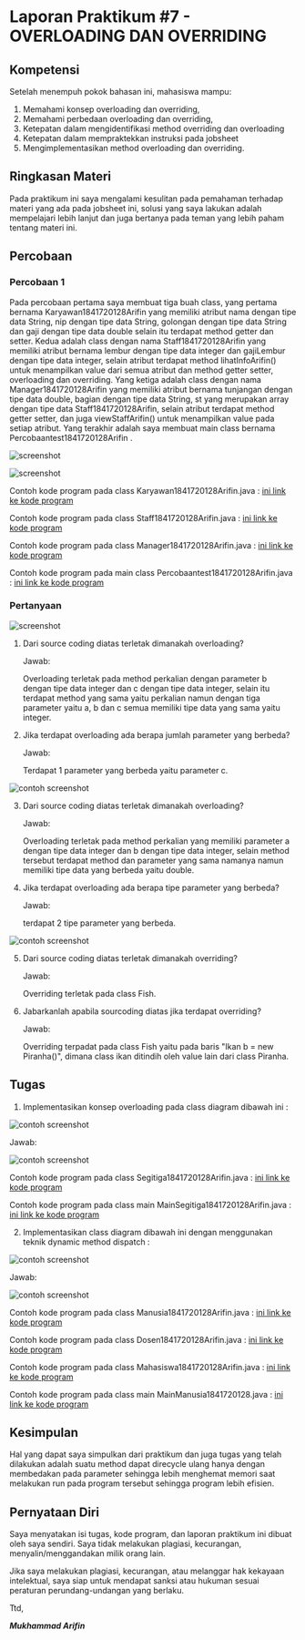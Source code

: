# Laporan Praktikum #7 - OVERLOADING DAN OVERRIDING

## Kompetensi

Setelah menempuh pokok bahasan ini, mahasiswa mampu: 
1. Memahami konsep overloading dan overriding, 
2. Memahami perbedaan overloading dan overriding, 
3. Ketepatan dalam mengidentifikasi method overriding dan overloading 
4. Ketepatan dalam mempraktekkan instruksi pada jobsheet 
5. Mengimplementasikan method overloading dan overriding.


## Ringkasan Materi

Pada praktikum ini saya mengalami kesulitan pada pemahaman terhadap materi yang ada pada jobsheet ini, solusi yang saya lakukan adalah mempelajari lebih lanjut dan juga bertanya pada teman yang lebih paham tentang materi ini.


## Percobaan

### Percobaan 1

Pada percobaan pertama saya membuat tiga buah class, yang pertama bernama Karyawan1841720128Arifin yang memiliki atribut nama dengan tipe data String, nip dengan tipe data String, golongan dengan tipe data String dan gaji dengan tipe data double selain itu terdapat method getter dan setter. Kedua adalah class dengan nama Staff1841720128Arifin yang memiliki atribut bernama lembur dengan tipe data integer dan gajiLembur dengan tipe data integer, selain atribut terdapat method lihatInfoArifin() untuk menampilkan value dari semua atribut dan method getter setter, overloading dan overriding. Yang ketiga adalah class dengan nama Manager1841720128Arifin yang memiliki atribut bernama tunjangan dengan tipe data double, bagian dengan tipe data String, st yang merupakan array dengan tipe data Staff1841720128Arifin, selain atribut terdapat method getter setter, dan juga viewStaffArifin() untuk menampilkan value pada setiap atribut. Yang terakhir adalah saya membuat main class bernama Percobaantest1841720128Arifin .


![screenshot](img/Percobaan1_1.PNG)


![screenshot](img/Percobaan1_2.PNG)



Contoh kode program pada class Karyawan1841720128Arifin.java : [ini link ke kode program](../../src/7_Overriding_dan_Overloading/Percobaan_1/Karyawan1841720128Arifin.java)


Contoh kode program pada class Staff1841720128Arifin.java : [ini link ke kode program](../../src/7_Overriding_dan_Overloading/Percobaan_1/Staff1841720128Arifin.java)


Contoh kode program pada class Manager1841720128Arifin.java : [ini link ke kode program](../../src/7_Overriding_dan_Overloading/Percobaan_1/Manager1841720128Arifin.java)


Contoh kode program pada main class Percobaantest1841720128Arifin.java : [ini link ke kode program](../../src/7_Overriding_dan_Overloading/Percobaan_1/Utama1841720128Arifin.java)



### Pertanyaan

![screenshot](img/Pertanyaan_1.PNG)


1. Dari source coding diatas terletak dimanakah overloading?

    Jawab:

    Overloading terletak pada method perkalian dengan parameter b dengan tipe data integer dan c dengan tipe data integer, selain itu terdapat method yang sama yaitu perkalian namun dengan tiga parameter yaitu a, b dan c semua memiliki tipe data yang sama yaitu integer.


2. Jika terdapat overloading ada berapa jumlah parameter yang berbeda? 

    Jawab:

    Terdapat 1 parameter yang berbeda yaitu parameter c.



![contoh screenshot](img/Pertanyaan_3.PNG)


3. Dari source coding diatas terletak dimanakah overloading?

    Jawab:

    Overloading terletak pada method perkalian yang memiliki parameter a dengan tipe data integer dan b dengan tipe data integer, selain method tersebut terdapat method dan parameter yang sama namanya namun memiliki tipe data yang berbeda yaitu double.

4. Jika terdapat overloading ada berapa tipe parameter yang berbeda? 

    Jawab:

    terdapat 2 tipe parameter yang berbeda.


![contoh screenshot](img/Pertanyaan_5.PNG)


5. Dari source coding diatas terletak dimanakah overriding?

    Jawab:

    Overriding terletak pada class Fish.

6. Jabarkanlah apabila sourcoding diatas jika terdapat overriding?

    Jawab:

    Overriding terpadat pada class Fish yaitu pada baris "Ikan b = new Piranha()", dimana class ikan ditindih oleh value lain dari class Piranha.


## Tugas

1. Implementasikan konsep overloading pada class diagram dibawah ini :
 
![contoh screenshot](img/SoalTugas_1.PNG)

Jawab:

![contoh screenshot](img/Tugas_1.PNG)


Contoh kode program pada class Segitiga1841720128Arifin.java : [ini link ke kode program](../../src/7_Overriding_dan_Overloading/Tugas_1/Segitiga1841720128Arifin.java)


Contoh kode program pada class main MainSegitiga1841720128Arifin.java : [ini link ke kode program](../../src/7_Overriding_dan_Overloading/Tugas_1/MainSegitiga1841720128Arifin.java)


2. Implementasikan class diagram dibawah ini dengan menggunakan teknik dynamic method dispatch :

![contoh screenshot](img/SoalTugas_2.PNG)

Jawab:

![contoh screenshot](img/Tugas_2.PNG)


Contoh kode program pada class Manusia1841720128Arifin.java : [ini link ke kode program](../../src/7_Overriding_dan_Overloading/Tugas_2/Manusia1841720128Arifin.java)


Contoh kode program pada class Dosen1841720128Arifin.java : [ini link ke kode program](../../src/7_Overriding_dan_Overloading/Tugas_2/Dosen1841720128Arifin.java)


Contoh kode program pada class Mahasiswa1841720128Arifin.java : [ini link ke kode program](../../src/7_Overriding_dan_Overloading/Tugas_2/Mahasiswa1841720128Arifin.java)


Contoh kode program pada class main MainManusia1841720128.java : [ini link ke kode program](../../src/7_Overriding_dan_Overloading/Tugas_2/MainManusia1841720128.java)


## Kesimpulan

Hal yang dapat saya simpulkan dari praktikum dan juga tugas yang telah dilakukan adalah suatu method dapat direcycle ulang hanya dengan membedakan pada parameter sehingga lebih menghemat memori saat melakukan run pada program tersebut sehingga program lebih efisien.


## Pernyataan Diri

Saya menyatakan isi tugas, kode program, dan laporan praktikum ini dibuat oleh saya sendiri. Saya tidak melakukan plagiasi, kecurangan, menyalin/menggandakan milik orang lain.

Jika saya melakukan plagiasi, kecurangan, atau melanggar hak kekayaan intelektual, saya siap untuk mendapat sanksi atau hukuman sesuai peraturan perundang-undangan yang berlaku.

Ttd,

***Mukhammad Arifin***
